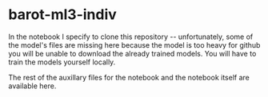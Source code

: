 # barot-ml3-indiv

In the notebook I specify to clone this repository -- unfortunately, some of the model's files are missing here because the model is too heavy for github you will be unable to download the already trained models. You will have to train the models yourself locally. 

The rest of the auxillary files for the notebook and the notebook itself are available here.
